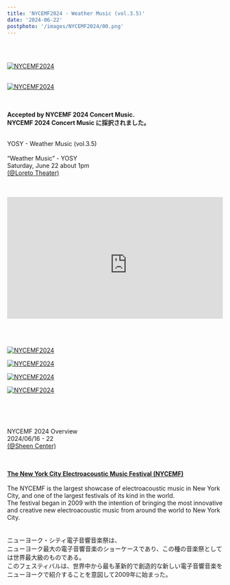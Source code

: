 ```yaml
---
title: 'NYCEMF2024 - Weather Music (vol.3.5)'
date: '2024-06-22'
postphoto: '/images/NYCEMF2024/00.png'
---
```

<br>
<br>

[![NYCEMF2024](/images/NYCEMF2024/01.png)](https://www.instagram.com/s/aGlnaGxpZ2h0OjE3OTE2MzUwMDYwNDExMTI0?story_media_id=3327170951703519200&igsh=MWR4Mm50anBhb2RvcA==) <br>
<br>

[![NYCEMF2024](/images/NYCEMF2024/02.png)](https://www.instagram.com/s/aGlnaGxpZ2h0OjE3OTE2MzUwMDYwNDExMTI0?story_media_id=3327170951703519200&igsh=MWR4Mm50anBhb2RvcA==) <br>
<br>
<br>

<strong>Accepted by NYCEMF 2024 Concert Music.</strong> <br>
<strong>NYCEMF 2024 Concert Music に採択されました。</strong> <br>
<br>

YOSY - Weather Music (vol.3.5) <br>
<br>
“Weather Music” - YOSY <br>
Saturday, June 22 about 1pm <br>
[(@Loreto Theater)](https://www.sheencenter.org/venues/detail/loreto-theater) <br>
<br>
<br>

<div style="position:relative; padding-bottom:56.25%; height:0; overflow:hidden;" >
<iframe width="560" height="315" src="https://www.youtube-nocookie.com/embed/Fq5SACCtah4?si=SWJPudsXk-GcwrnL&amp;start=1017" title="YouTube video player" frameborder="0" allow="accelerometer; autoplay; clipboard-write; encrypted-media; gyroscope; picture-in-picture; web-share" referrerpolicy="strict-origin-when-cross-origin" allowfullscreen></iframe>
</div>

<br>
<br>
<br>

[![NYCEMF2024](/images/NYCEMF2024/03.jpg)](https://www.youtube.com/live/Fq5SACCtah4?si=8tGPg-dum44PaRS_&t=1020) <br>

[![NYCEMF2024](/images/NYCEMF2024/04.png)](https://www.youtube.com/live/Fq5SACCtah4?si=8tGPg-dum44PaRS_&t=1020) <br>

[![NYCEMF2024](/images/NYCEMF2024/00.png)](https://www.youtube.com/live/Fq5SACCtah4?si=8tGPg-dum44PaRS_&t=1020) <br>

[![NYCEMF2024](/images/NYCEMF2024/05.png)](https://www.youtube.com/live/Fq5SACCtah4?si=8tGPg-dum44PaRS_&t=1020) <br>

<br>
<br>
<br>

NYCEMF 2024 Overview <br>
2024/06/16 - 22 <br>
[(@Sheen Center)](https://www.sheencenter.org/) <br>
<br>
<br>

<strong>[The New York City Electroacoustic Music Festival (NYCEMF)](https://nycemf.org/)</strong> <br>
<br>
The NYCEMF is the largest showcase of electroacoustic music in New York City, and one of the largest festivals of its kind in the world.<br>
The festival began in 2009 with the intention of bringing the most innovative and creative new electroacoustic music from around the world to New York City. <br>
<br>
<br>
ニューヨーク・シティ電子音響音楽祭は、 <br>
ニューヨーク最大の電子音響音楽のショーケースであり、この種の音楽祭としては世界最大級のものである。 <br>
このフェスティバルは、世界中から最も革新的で創造的な新しい電子音響音楽をニューヨークで紹介することを意図して2009年に始まった。 <br>

<br>
<br>
<br>
<br>




<br>
<br>
<!--
#h1
##h2
###h3
####h4
#####h5
######h6
- brabra is list
**bold text**
_Italic_ or *Italic*

-->

<br>